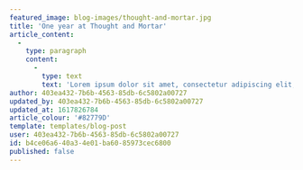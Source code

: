 ```yaml
---
featured_image: blog-images/thought-and-mortar.jpg
title: 'One year at Thought and Mortar'
article_content:
  -
    type: paragraph
    content:
      -
        type: text
        text: 'Lorem ipsum dolor sit amet, consectetur adipiscing elit, sed do eiusmod tempor incididunt ut labore et dolore magna aliqua. Convallis aenean et tortor at risus. Neque aliquam vestibulum morbi blandit cursus risus at ultrices mi. Massa vitae tortor condimentum lacinia quis vel. Non curabitur gravida arcu ac tortor dignissim convallis aenean. Pretium lectus quam id leo in vitae turpis massa. Sed faucibus turpis in eu mi bibendum neque egestas congue. Orci nulla pellentesque dignissim enim sit amet. Tempor orci eu lobortis elementum nibh tellus molestie. Neque vitae tempus quam pellentesque nec. A diam sollicitudin tempor id. Risus at ultrices mi tempus imperdiet nulla malesuada pellentesque. Diam quis enim lobortis scelerisque fermentum dui. Tristique sollicitudin nibh sit amet. Cras pulvinar mattis nunc sed blandit. Mauris a diam maecenas sed enim ut.'
author: 403ea432-7b6b-4563-85db-6c5802a00727
updated_by: 403ea432-7b6b-4563-85db-6c5802a00727
updated_at: 1617826784
article_colour: '#82779D'
template: templates/blog-post
user: 403ea432-7b6b-4563-85db-6c5802a00727
id: b4ce06a6-40a3-4e01-ba60-85973cec6800
published: false
---
```

